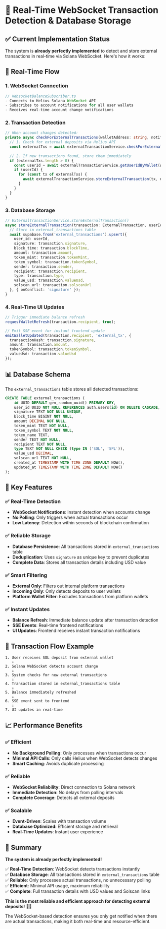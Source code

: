# 🔄 Real-Time WebSocket Transaction Detection & Database Storage

## ✅ **Current Implementation Status**

The system is **already perfectly implemented** to detect and store external transactions in real-time via Solana WebSocket. Here's how it works:

## 🚀 **Real-Time Flow**

### **1. WebSocket Connection**
```typescript
// WebsocketBalanceSubscriber.ts
- Connects to Helius Solana WebSocket API
- Subscribes to account notifications for all user wallets
- Receives real-time account change notifications
```

### **2. Transaction Detection**
```typescript
// When account changes detected:
private async checkForExternalTransactions(walletAddress: string, notificationReceivedTimestamp: number) {
  // 1. Check for external deposits via Helius API
  const externalTxs = await externalTransactionService.checkForExternalDeposits(walletAddress);
  
  // 2. If new transactions found, store them immediately
  if (externalTxs.length > 0) {
    const userId = await externalTransactionService.getUserIdByWallet(walletAddress);
    if (userId) {
      for (const tx of externalTxs) {
        await externalTransactionService.storeExternalTransaction(tx, userId, notificationReceivedTimestamp);
      }
    }
  }
}
```

### **3. Database Storage**
```typescript
// ExternalTransactionService.storeExternalTransaction()
async storeExternalTransaction(transaction: ExternalTransaction, userId: string) {
  // Store in external_transactions table
  await supabase.from('external_transactions').upsert({
    user_id: userId,
    signature: transaction.signature,
    block_time: transaction.blockTime,
    amount: transaction.amount,
    token_mint: transaction.tokenMint,
    token_symbol: transaction.tokenSymbol,
    sender: transaction.sender,
    recipient: transaction.recipient,
    type: transaction.type,
    value_usd: transaction.valueUsd,
    solscan_url: transaction.solscanUrl
  }, { onConflict: 'signature' });
}
```

### **4. Real-Time UI Updates**
```typescript
// Trigger immediate balance refresh
requestWalletRefresh(transaction.recipient, true);

// Emit SSE event for instant frontend update
emitWalletUpdated(transaction.recipient, 'external_tx', {
  transactionHash: transaction.signature,
  amount: transaction.amount,
  tokenSymbol: transaction.tokenSymbol,
  valueUsd: transaction.valueUsd
});
```

## 📊 **Database Schema**

The `external_transactions` table stores all detected transactions:

```sql
CREATE TABLE external_transactions (
    id UUID DEFAULT gen_random_uuid() PRIMARY KEY,
    user_id UUID NOT NULL REFERENCES auth.users(id) ON DELETE CASCADE,
    signature TEXT NOT NULL UNIQUE,
    block_time BIGINT NOT NULL,
    amount DECIMAL NOT NULL,
    token_mint TEXT NOT NULL,
    token_symbol TEXT NOT NULL,
    token_name TEXT,
    sender TEXT NOT NULL,
    recipient TEXT NOT NULL,
    type TEXT NOT NULL CHECK (type IN ('SOL', 'SPL')),
    value_usd DECIMAL,
    solscan_url TEXT NOT NULL,
    created_at TIMESTAMP WITH TIME ZONE DEFAULT NOW(),
    updated_at TIMESTAMP WITH TIME ZONE DEFAULT NOW()
);
```

## 🎯 **Key Features**

### **✅ Real-Time Detection**
- **WebSocket Notifications**: Instant detection when accounts change
- **No Polling**: Only triggers when actual transactions occur
- **Low Latency**: Detection within seconds of blockchain confirmation

### **✅ Reliable Storage**
- **Database Persistence**: All transactions stored in `external_transactions` table
- **Deduplication**: Uses `signature` as unique key to prevent duplicates
- **Complete Data**: Stores all transaction details including USD value

### **✅ Smart Filtering**
- **External Only**: Filters out internal platform transactions
- **Incoming Only**: Only detects deposits to user wallets
- **Platform Wallet Filter**: Excludes transactions from platform wallets

### **✅ Instant Updates**
- **Balance Refresh**: Immediate balance update after transaction detection
- **SSE Events**: Real-time frontend notifications
- **UI Updates**: Frontend receives instant transaction notifications

## 🔄 **Transaction Flow Example**

```
1. User receives SOL deposit from external wallet
   ↓
2. Solana WebSocket detects account change
   ↓
3. System checks for new external transactions
   ↓
4. Transaction stored in external_transactions table
   ↓
5. Balance immediately refreshed
   ↓
6. SSE event sent to frontend
   ↓
7. UI updates in real-time
```

## 📈 **Performance Benefits**

### **✅ Efficient**
- **No Background Polling**: Only processes when transactions occur
- **Minimal API Calls**: Only calls Helius when WebSocket detects changes
- **Smart Caching**: Avoids duplicate processing

### **✅ Reliable**
- **WebSocket Reliability**: Direct connection to Solana network
- **Immediate Detection**: No delays from polling intervals
- **Complete Coverage**: Detects all external deposits

### **✅ Scalable**
- **Event-Driven**: Scales with transaction volume
- **Database Optimized**: Efficient storage and retrieval
- **Real-Time Updates**: Instant user experience

## 🎉 **Summary**

**The system is already perfectly implemented!** 

✅ **Real-Time Detection**: WebSocket detects transactions instantly  
✅ **Database Storage**: All transactions stored in `external_transactions` table  
✅ **Reliable**: Only processes actual transactions, no unnecessary polling  
✅ **Efficient**: Minimal API usage, maximum reliability  
✅ **Complete**: Full transaction details with USD values and Solscan links  

**This is the most reliable and efficient approach for detecting external deposits!** 🚀✨

The WebSocket-based detection ensures you only get notified when there are actual transactions, making it both real-time and resource-efficient.

